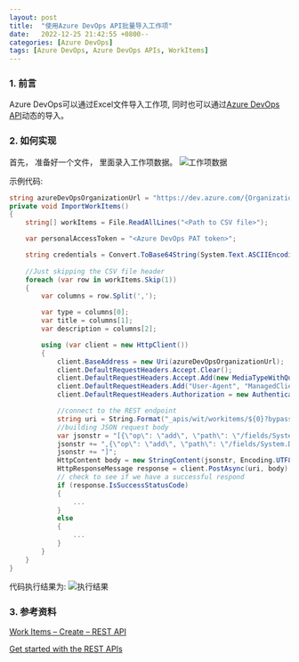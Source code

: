 ```yaml
---
layout: post
title:  "使用Azure DevOps API批量导入工作项"
date:   2022-12-25 21:42:55 +0800--
categories: [Azure DevOps]
tags: [Azure DevOps, Azure DevOps APIs, WorkItems]  
---
```


### 1. 前言

Azure DevOps可以通过Excel文件导入工作项, 同时也可以通过[Azure DevOps API](https://docs.microsoft.com/en-us/rest/api/azure/devops?wt.mc_id=MVP_324329)动态的导入。

### 2. 如何实现

首先， 准备好一个文件， 里面录入工作项数据。
![工作项数据](https://devblogs.microsoft.com/premier-developer/wp-content/uploads/sites/31/2022/05/word-image-4.png?wt.mc_id=MVP_324329)

示例代码:

```C#
string azureDevOpsOrganizationUrl = "https://dev.azure.com/{Organization}/{Project}/";
private void ImportWorkItems()
{
    string[] workItems = File.ReadAllLines("<Path to CSV file>");

    var personalAccessToken = "<Azure DevOps PAT token>";

    string credentials = Convert.ToBase64String(System.Text.ASCIIEncoding.ASCII.GetBytes(string.Format("{0}:{1}", "", personalAccessToken)));
    
    //Just skipping the CSV file header
    foreach (var row in workItems.Skip(1))
    {
        var columns = row.Split(',');

        var type = columns[0];
        var title = columns[1];
        var description = columns[2];

        using (var client = new HttpClient())
        {
            client.BaseAddress = new Uri(azureDevOpsOrganizationUrl);
            client.DefaultRequestHeaders.Accept.Clear();
            client.DefaultRequestHeaders.Accept.Add(new MediaTypeWithQualityHeaderValue("application/json-patch+json"));
            client.DefaultRequestHeaders.Add("User-Agent", "ManagedClientConsoleAppSample");
            client.DefaultRequestHeaders.Authorization = new AuthenticationHeaderValue("Basic", credentials);

            //connect to the REST endpoint
            string uri = String.Format("_apis/wit/workitems/${0}?bypassRules=true&api-version=6.0", type);
            //building JSON request body
            var jsonstr = "[{\"op\": \"add\", \"path\": \"/fields/System.Title\",\"value\": \"" + title + "\" }";
            jsonstr += ",{\"op\": \"add\", \"path\": \"/fields/System.Description\",\"value\": \"" + description + "\" }";
            jsonstr += "]"; 
            HttpContent body = new StringContent(jsonstr, Encoding.UTF8, "application/json-patch+json");
            HttpResponseMessage response = client.PostAsync(uri, body).Result;                    
            // check to see if we have a successful respond
            if (response.IsSuccessStatusCode)
            {
                ...
            }
            else
            {
                ...
            }
        }
    }
}
```

代码执行结果为:
![执行结果](https://devblogs.microsoft.com/premier-developer/wp-content/uploads/sites/31/2022/05/graphical-user-interface-text-application-email-5.png?wt.mc_id=MVP_324329)

### 3. 参考资料

[Work Items – Create – REST API](https://learn.microsoft.com/en-us/rest/api/azure/devops/wit/work-items/create?view=azure-devops-rest-6.0&tabs=HTTP?wt.mc_id=MVP_324329)

[Get started with the REST APIs](https://learn.microsoft.com/en-us/azure/devops/integrate/how-to/call-rest-api?view=azure-devops?wt.mc_id=MVP_324329)